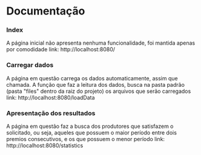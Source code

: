 # Documentação

### Index

A página inicial não apresenta nenhuma funcionalidade, foi mantida apenas por comodidade
link: http://localhost:8080/


### Carregar dados

A página em questão carrega os dados automaticamente, assim que chamada. A função que faz a leitura dos dados, busca na pasta padrão (pasta "files" dentro da raiz do projeto) os arquivos que serão carregados
link: http://localhost:8080/loadData


### Apresentação dos resultados

A página em questão faz a busca dos produtores que satisfazem o solicitado, ou seja, aqueles que possuem o maior período entre dois premios consecutivos, e os que possuem o menor período
link: http://localhost:8080/statistics